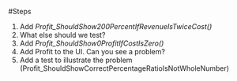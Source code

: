 #Steps

1. Add *Profit_ShouldShow200PercentIfRevenueIsTwiceCost()*
1. What else should we test?
1. Add *Profit_ShouldShow0ProfitIfCostIsZero()*
1. Add Profit to the UI. Can you see a problem?
1. Add a test to illustrate the problem (Profit_ShouldShowCorrectPercentageRatioIsNotWholeNumber)

